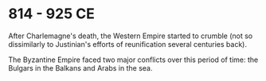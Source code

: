 # 814 - 925 CE

After Charlemagne's death, the Western Empire started to crumble (not so dissimilarly to Justinian's efforts of reunification several centuries back).

The Byzantine Empire faced two major conflicts over this period of time: the Bulgars in the Balkans and Arabs in the sea.